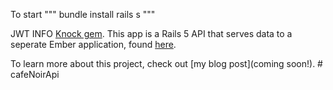 To start
"""
bundle install
rails s
"""



JWT INFO
[Knock gem](https://github.com/nsarno/knock).
This app is a Rails 5 API that serves data to a seperate Ember application, found [here](https://github.com/SophieDeBenedetto/jwt-token-auth-sample-front).  

To learn more about this project, check out [my blog post](coming soon!). # cafeNoirApi
